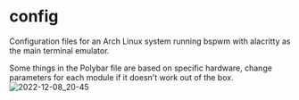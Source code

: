 # config
Configuration files for an Arch Linux system running bspwm with alacritty as the main terminal emulator.



Some things in the Polybar file are based on specific hardware, change parameters for each module if it doesn't work out of the box. 
![2022-12-08_20-45](https://user-images.githubusercontent.com/73283305/206604421-9b3e1601-497d-4b37-adc0-9f2495c9f9f2.png)
